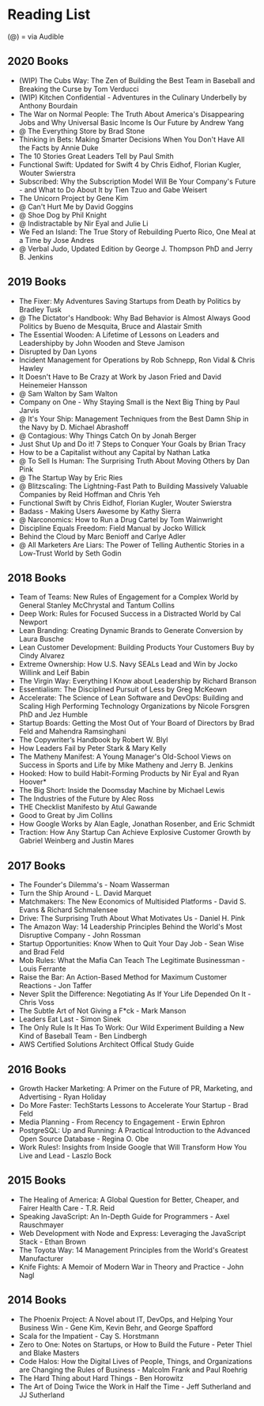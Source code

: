 # Reading List
(@) = via Audible

## 2020 Books
* (WIP) The Cubs Way: The Zen of Building the Best Team in Baseball and Breaking the Curse by Tom Verducci
* (WIP) Kitchen Confidential - Adventures in the Culinary Underbelly by Anthony Bourdain
* The War on Normal People: The Truth About America's Disappearing Jobs and Why Universal Basic Income Is Our Future by Andrew Yang
* @ The Everything Store by Brad Stone
* Thinking in Bets: Making Smarter Decisions When You Don't Have All the Facts by Annie Duke
* The 10 Stories Great Leaders Tell by Paul Smith
* Functional Swift: Updated for Swift 4 by Chris Eidhof, Florian Kugler, Wouter Swierstra
* Subscribed: Why the Subscription Model Will Be Your Company's Future - and What to Do About It by Tien Tzuo and Gabe Weisert
* The Unicorn Project by Gene Kim
* @ Can't Hurt Me by David Goggins
* @ Shoe Dog by Phil Knight
* @ Indistractable by Nir Eyal and Julie Li
* We Fed an Island: The True Story of Rebuilding Puerto Rico, One Meal at a Time by Jose Andres
* @ Verbal Judo, Updated Edition by George J. Thompson PhD and Jerry B. Jenkins

## 2019 Books

* The Fixer: My Adventures Saving Startups from Death by Politics by Bradley Tusk
* @ The Dictator's Handbook: Why Bad Behavior is Almost Always Good Politics by Bueno de Mesquita, Bruce and Alastair Smith
* The Essential Wooden: A Lifetime of Lessons on Leaders and Leadershipby by John Wooden and Steve Jamison
* Disrupted by Dan Lyons
* Incident Management for Operations by Rob Schnepp, Ron Vidal & Chris Hawley
* It Doesn't Have to Be Crazy at Work by Jason Fried and David Heinemeier Hansson 
* @ Sam Walton by Sam Walton
* Company on One - Why Staying Small is the Next Big Thing by Paul Jarvis
* @ It's Your Ship: Management Techniques from the Best Damn Ship in the Navy by D. Michael Abrashoff
* @ Contagious: Why Things Catch On by Jonah Berger
* Just Shut Up and Do it! 7 Steps to Conquer Your Goals by Brian Tracy
* How to be a Capitalist without any Capital by Nathan Latka
* @ To Sell Is Human: The Surprising Truth About Moving Others by Dan Pink
* @ The Startup Way by Eric Ries
* @ Blitzscaling: The Lightning-Fast Path to Building Massively Valuable Companies by Reid Hoffman and Chris Yeh
* Functional Swift by Chris Eidhof, Florian Kugler, Wouter Swierstra
* Badass - Making Users Awesome by Kathy Sierra
* @ Narconomics: How to Run a Drug Cartel by Tom Wainwright
* Discipline Equals Freedom: Field Manual by Jocko Willick
* Behind the Cloud by Marc Benioff and Carlye Adler
* @ All Marketers Are Liars: The Power of Telling Authentic Stories in a Low-Trust World by Seth Godin

## 2018 Books
* Team of Teams: New Rules of Engagement for a Complex World by General Stanley McChrystal and Tantum Collins
* Deep Work: Rules for Focused Success in a Distracted World by Cal Newport
* Lean Branding: Creating Dynamic Brands to Generate Conversion by Laura Busche 
* Lean Customer Development: Building Products Your Customers Buy by Cindy Alvarez
* Extreme Ownership: How U.S. Navy SEALs Lead and Win by Jocko Willink and Leif Babin
* The Virgin Way: Everything I Know about Leadership by Richard Branson
* Essentialism: The Disciplined Pursuit of Less by Greg McKeown
* Accelerate: The Science of Lean Software and DevOps: Building and Scaling High Performing Technology Organizations by Nicole Forsgren PhD and Jez Humble
* Startup Boards: Getting the Most Out of Your Board of Directors by Brad Feld and Mahendra Ramsinghani
* The Copywriter’s Handbook by Robert W. Blyl
* How Leaders Fail by Peter Stark & Mary Kelly
* The Matheny Manifest: A Young Manager's Old-School Views on Success in Sports and Life by Mike Matheny and Jerry B. Jenkins
* Hooked: How to build Habit-Forming Products by Nir Eyal and Ryan Hoover* 
* The Big Short: Inside the Doomsday Machine by Michael Lewis
* The Industries of the Future by Alec Ross
* THE Checklist Manifesto by Atul Gawande
* Good to Great by Jim Collins
* How Google Works by Alan Eagle, Jonathan Rosenber, and Eric Schmidt
* Traction: How Any Startup Can Achieve Explosive Customer Growth by Gabriel Weinberg and Justin Mares



## 2017 Books
* The Founder's Dilemma's - Noam Wasserman
* Turn the Ship Around - L. David Marquet
* Matchmakers: The New Economics of Multisided Platforms - David S. Evans & Richard Schmalensee
* Drive: The Surprising Truth About What Motivates Us - Daniel H. Pink
* The Amazon Way: 14 Leadership Principles Behind the World's Most Disruptive Company - John Rossman
* Startup Opportunities: Know When to Quit Your Day Job - Sean Wise and Brad Feld
* Mob Rules: What the Mafia Can Teach The Legitimate Businessman - Louis Ferrante
* Raise the Bar: An Action-Based Method for Maximum Customer Reactions - Jon Taffer
* Never Split the Difference: Negotiating As If Your Life Depended On It - Chris Voss
* The Subtle Art of Not Giving a F*ck - Mark Manson
* Leaders Eat Last - Simon Sinek
* The Only Rule Is It Has To Work: Our Wild Experiment Building a New Kind of Baseball Team - Ben Lindbergh
* AWS Certified Solutions Architect Offical Study Guide

## 2016 Books
* Growth Hacker Marketing: A Primer on the Future of PR, Marketing, and Advertising - Ryan Holiday
* Do More Faster: TechStarts Lessons to Accelerate Your Startup - Brad Feld
* Media Planning - From Recency to Engagement - Erwin Ephron
* PostgreSQL: Up and Running: A Practical Introduction to the Advanced Open Source Database - Regina O. Obe
* Work Rules!: Insights from Inside Google that Will Transform How You Live and Lead - Laszlo Bock

## 2015 Books
* The Healing of America: A Global Question for Better, Cheaper, and Fairer Health Care - T.R. Reid
* Speaking JavaScript: An In-Depth Guide for Programmers - Axel Rauschmayer
* Web Development with Node and Express: Leveraging the JavaScript Stack - Ethan Brown
* The Toyota Way: 14 Management Principles from the World's Greatest Manufacturer
* Knife Fights: A Memoir of Modern War in Theory and Practice - John Nagl

## 2014 Books 
* The Phoenix Project: A Novel about IT, DevOps, and Helping Your Business Win - Gene Kim, Kevin Behr, and George Spafford
* Scala for the Impatient - Cay S. Horstmann
* Zero to One: Notes on Startups, or How to Build the Future - Peter Thiel and Blake Masters
* Code Halos: How the Digital Lives of People, Things, and Organizations are Changing the Rules of Business - Malcolm Frank and Paul Roehrig
*  The Hard Thing about Hard Things - Ben Horowitz
* The Art of Doing Twice the Work in Half the Time - Jeff Sutherland and JJ Sutherland
